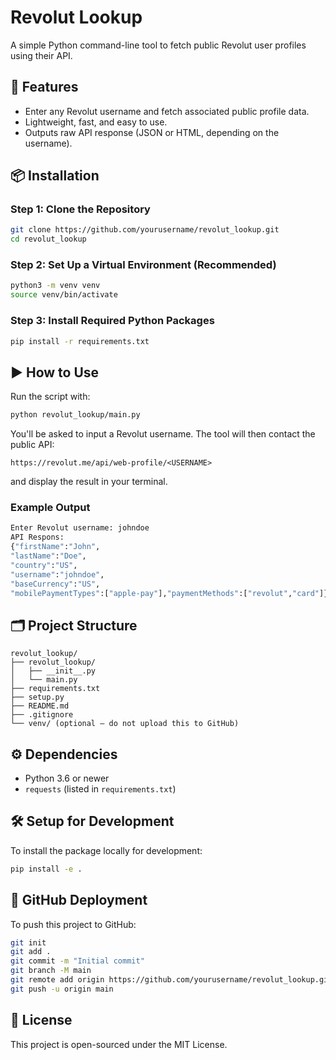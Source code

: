 # Revolut Lookup

A simple Python command-line tool to fetch public Revolut user profiles using their API.

## 🚀 Features

- Enter any Revolut username and fetch associated public profile data.
- Lightweight, fast, and easy to use.
- Outputs raw API response (JSON or HTML, depending on the username).

## 📦 Installation

### Step 1: Clone the Repository

```bash
git clone https://github.com/yourusername/revolut_lookup.git
cd revolut_lookup
```

### Step 2: Set Up a Virtual Environment (Recommended)

```bash
python3 -m venv venv
source venv/bin/activate
```

### Step 3: Install Required Python Packages

```bash
pip install -r requirements.txt
```

## ▶️ How to Use

Run the script with:

```bash
python revolut_lookup/main.py
```

You'll be asked to input a Revolut username. The tool will then contact the public API:

```
https://revolut.me/api/web-profile/<USERNAME>
```

and display the result in your terminal.

### Example Output

```bash
Enter Revolut username: johndoe
API Respons:
{"firstName":"John",
"lastName":"Doe",
"country":"US",
"username":"johndoe",
"baseCurrency":"US",
"mobilePaymentTypes":["apple-pay"],"paymentMethods":["revolut","card"]}
```

## 🗂️ Project Structure

```
revolut_lookup/
├── revolut_lookup/
│   ├── __init__.py
│   └── main.py
├── requirements.txt
├── setup.py
├── README.md
├── .gitignore
└── venv/ (optional – do not upload this to GitHub)
```

## ⚙️ Dependencies

- Python 3.6 or newer
- `requests` (listed in `requirements.txt`)

## 🛠 Setup for Development

To install the package locally for development:

```bash
pip install -e .
```

## 🐙 GitHub Deployment

To push this project to GitHub:

```bash
git init
git add .
git commit -m "Initial commit"
git branch -M main
git remote add origin https://github.com/yourusername/revolut_lookup.git
git push -u origin main
```

## 📜 License

This project is open-sourced under the MIT License.
